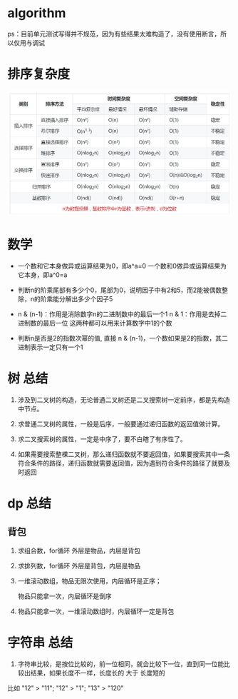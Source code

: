 # algorithm

ps：目前单元测试写得并不规范，因为有些结果太难构造了，没有使用断言，所以仅用与调试

# 排序复杂度

![](https://github.com/Nixum/algorithm/raw/master/sort/sort_info.jpg)

# 数学

* 一个数和它本身做异或运算结果为0，即a^a=0
  一个数和0做异或运算结果为它本身，即a^0=a

* 判断n的阶乘尾部有多少个0，尾部为0，说明因子中有2和5，而2能被偶数整除，n的阶乘能分解出多少个因子5

* n & (n-1)：作用是消除数字n的二进制数中的最后一个1
  n & 1：作用是去掉二进制数的最后一位
  这两种都可以用来计算数字中1的个数

* 判断n是否是2的指数次幂的值, 直接 n & (n-1)，一个数如果是2的指数，其二进制表示一定只有一个1


# 树 总结

1. 涉及到二叉树的构造，无论普通二叉树还是二叉搜索树一定前序，都是先构造中节点。

2. 求普通二叉树的属性，一般是后序，一般要通过递归函数的返回值做计算。

3. 求二叉搜索树的属性，一定是中序了，要不白瞎了有序性了。

4. 如果需要搜索整棵二叉树，那么递归函数就不要返回值，如果要搜索其中一条符合条件的路径，递归函数就需要返回值，因为遇到符合条件的路径了就要及时返回


# dp 总结

## 背包

1. 求组合数，for循环 外层是物品，内层是背包

2. 求排列数，for循环 外层是背包，内层是物品

3. 一维滚动数组，物品无限次使用，内层循环是正序；
   
   物品只能拿一次，内层循环是倒序

4. 物品只能拿一次，一维滚动数组时，内层循环一定是背包

# 字符串 总结

1. 字符串比较，是按位比较的，前一位相同，就会比较下一位，直到同一位能比较出结果，如果长度不一样，长度长的 大于 长度短的

比如 "12" > "11"; "12" > "1"; "13" > "120"